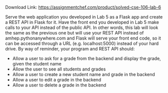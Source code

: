 Download Link: https://assignmentchef.com/product/solved-cse-106-lab-6
<br>



Serve the web application you developed in Lab 5 as a Flask app and create a REST API in Flask for it. Have the front end you developed in Lab 5 make calls to your API instead of the public API. In other words, this lab will look the same as the previous one but will use your REST API instead of amhep.pythonanywhere.com and Flask will serve your front end code, so it can be accessed through a URL (e.g. localhost:5000) instead of your hard drive. By way of reminder, your program and REST API should:

<ul>

 <li>Allow a user to ask for a grade from the backend and display the grade, given the student name</li>

 <li>Allow the user to see all students and grades</li>

 <li>Allow a user to create a new student name and grade in the backend</li>

 <li>Allow a user to edit a grade in the backend</li>

 <li>Allow a user to delete a grade in the backend</li>

</ul>